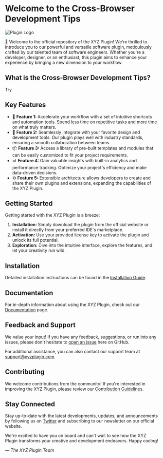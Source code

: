 # Welcome to the Cross-Browser Development Tips

![Plugin Logo](plugin_logo.jpg)

👋 Welcome to the official repository of the XYZ Plugin! We're thrilled to introduce you to our powerful and versatile software plugin, meticulously crafted by our talented team of software engineers. Whether you're a developer, designer, or an enthusiast, this plugin aims to enhance your experience by bringing a new dimension to your workflow.

## What is the Cross-Browser Development Tips?

Try

## Key Features

- 🚀 **Feature 1:** Accelerate your workflow with a set of intuitive shortcuts and automation tools. Spend less time on repetitive tasks and more time on what truly matters.
- 🎨 **Feature 2:** Seamlessly integrate with your favorite design and development tools. Our plugin plays well with industry standards, ensuring a smooth collaboration between teams.
- 📦 **Feature 3:** Access a library of pre-built templates and modules that can be easily customized to fit your project requirements.
- 📊 **Feature 4:** Gain valuable insights with built-in analytics and performance tracking. Optimize your project's efficiency and make data-driven decisions.
- ⚙️ **Feature 5:** Extensible architecture allows developers to create and share their own plugins and extensions, expanding the capabilities of the XYZ Plugin.

## Getting Started

Getting started with the XYZ Plugin is a breeze:

1. **Installation:** Simply download the plugin from the official website or install it directly from your preferred IDE's marketplace.
2. **Activation:** Use your provided license key to activate the plugin and unlock its full potential.
3. **Exploration:** Dive into the intuitive interface, explore the features, and let your creativity run wild.

## Installation

Detailed installation instructions can be found in the [Installation Guide](installation_guide.md).

## Documentation

For in-depth information about using the XYZ Plugin, check out our [Documentation](documentation.md) page.

## Feedback and Support

We value your input! If you have any feedback, suggestions, or run into any issues, please don't hesitate to [open an issue](../../issues) here on GitHub.

For additional assistance, you can also contact our support team at support@xyzplugin.com.

## Contributing

We welcome contributions from the community! If you're interested in improving the XYZ Plugin, please review our [Contribution Guidelines](contributing.md).

## Stay Connected

Stay up-to-date with the latest developments, updates, and announcements by following us on [Twitter](https://twitter.com/xyzplugin) and subscribing to our newsletter on our official website.

We're excited to have you on board and can't wait to see how the XYZ Plugin transforms your creative and development endeavors. Happy coding!

*— The XYZ Plugin Team*
